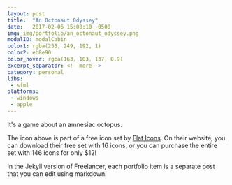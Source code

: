 ```yaml
---
layout: post
title:  "An Octonaut Odyssey"
date:   2017-02-06 15:08:10 -0500
img: img/portfolio/an_octonaut_odyssey.png
modalID: modalCabin
color1: rgba(255, 249, 192, 1) 
color2: eb8e90 
color_hover: rgba(163, 103, 137, 0.9)
excerpt_separator: <!--more-->
category: personal
libs:
 - sfml 
platforms:
 - windows
 - apple 
---
```

It's a game about an amnesiac octopus.
<!--more-->
The icon above is part of a free icon set by [Flat Icons][flat-icons-link]. On their website, you can download their free set with 16 icons, or you can purchase the entire set with 146 icons for only $12!

In the Jekyll version of Freelancer, each portfolio item is a separate post that you can edit using markdown!

[flat-icons-link]: https://sellfy.com/p/8Q9P/jV3VZ/
